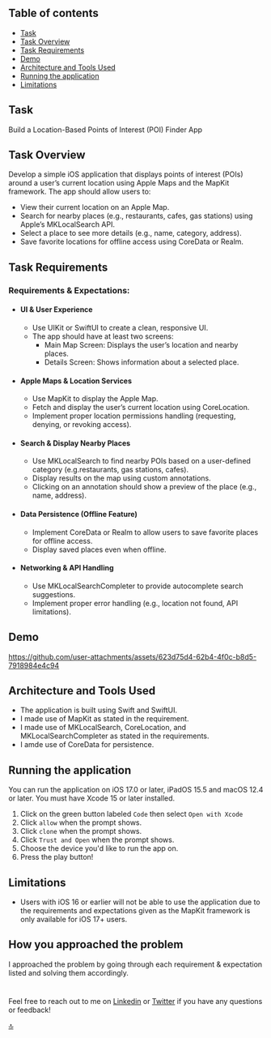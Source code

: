 ## Table of contents

- [Task](#Task)
- [Task Overview](#Task-Overview)
- [Task Requirements](#Task-Requirements)
- [Demo](#Demo)
- [Architecture and Tools Used](#Architecture-and-Tools-Used)
- [Running the application](#Running-the-application)
- [Limitations](#Limitations)

## Task
Build a Location-Based Points of Interest (POI) Finder App

## Task Overview
Develop a simple iOS application that displays points of interest (POIs) around a user’s current location using Apple Maps and the MapKit framework. 
The app should allow users to:
- View their current location on an Apple Map.
- Search for nearby places (e.g., restaurants, cafes, gas stations) using Apple’s MKLocalSearch API.
- Select a place to see more details (e.g., name, category, address).
- Save favorite locations for offline access using CoreData or Realm.

## Task Requirements
### Requirements & Expectations:
- #### UI & User Experience
  - Use UIKit or SwiftUI to create a clean, responsive UI.
  - The app should have at least two screens:
      - Main Map Screen: Displays the user’s location and nearby places.
      - Details Screen: Shows information about a selected place.
- #### Apple Maps & Location Services
  - Use MapKit to display the Apple Map.
  - Fetch and display the user’s current location using CoreLocation.
  - Implement proper location permissions handling (requesting, denying, or revoking access).
- #### Search & Display Nearby Places
  - Use MKLocalSearch to find nearby POIs based on a user-defined category (e.g.restaurants, gas stations, cafes).
  - Display results on the map using custom annotations.
  - Clicking on an annotation should show a preview of the place (e.g., name, address).
- #### Data Persistence (Offline Feature)
  - Implement CoreData or Realm to allow users to save favorite places for offline access.
  - Display saved places even when offline.
- #### Networking & API Handling
  - Use MKLocalSearchCompleter to provide autocomplete search suggestions.
  - Implement proper error handling (e.g., location not found, API limitations).

## Demo
https://github.com/user-attachments/assets/623d75d4-62b4-4f0c-b8d5-7918984e4c94

## Architecture and Tools Used
- The application is built using Swift and SwiftUI.
- I made use of MapKit as stated in the requirement.
- I made use of MKLocalSearch, CoreLocation, and MKLocalSearchCompleter as stated in the requirements.
- I amde use of CoreData for persistence.

## Running the application
You can run the application on iOS 17.0 or later, iPadOS 15.5 and macOS 12.4 or later. You must have Xcode 15 or later installed.
1. Click on the green button labeled `Code` then select `Open with Xcode`
2. Click `allow` when the prompt shows.
3. Click `clone` when the prompt shows.
4. Click `Trust and Open` when the prompt shows.
5. Choose the device you'd like to run the app on.
6. Press the play button!

## Limitations 
- Users with iOS 16 or earlier will not be able to use the application due to the requirements and expectations given as the MapKit framework is only available for iOS 17+ users.

## How you approached the problem
I approached the problem by going through each requirement & expectation listed and solving them accordingly.


#
Feel free to reach out to me on [Linkedin](https://bit.ly/AdewaleSanusi) or [Twitter](https://twitter.com/A_4_Ade) if you have any questions or feedback!

[🔝](#Table-of-contents)

<!-- You can read the [FAQ](https://#) if you have any questions. -->
